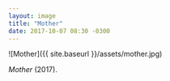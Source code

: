 ```yaml
---
layout: image
title: "Mother"
date: 2017-10-07 08:30 -0300
---
```

![Mother]({{ site.baseurl }}/assets/mother.jpg)

_Mother_ (2017).
